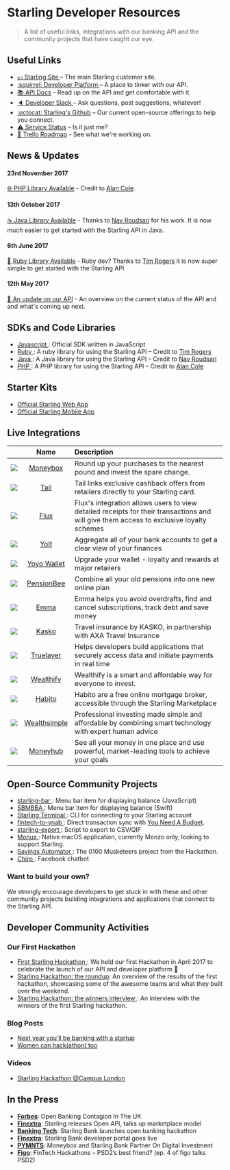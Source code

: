 # Starling Developer Resources
> A list of useful links, integrations with our banking API and the community projects that have caught our eye.

## Useful Links
- [:pound: Starling Site ](https://starlingbank.com) – The main Starling customer site.
- [:squirrel: Developer Platform ](https://developer.starlingbank.com) – A place to tinker with our API.
- [:books: API Docs](https://developer.starlingbank.com/docs) – Read up on the API and get comfortable with it.
- [:speaker: Developer Slack ](https://developer.starlingbank.com/community) – Ask questions, post suggestions, whatever!
- [:octocat: Starling's Github](https://github.com/starlingbank) – Our current open-source offerings to help you connect.
- [:warning: Service Status](https://starlingbank.statuspage.io/) – Is it just me?
- [:rocket: Trello Roadmap](https://trello.com/b/wp8bOZPL/starling-developers-roadmap) - See what we're working on.

## News & Updates
#### 23rd November 2017
[:globe_with_meridians: PHP Library Available](https://github.com/MoneyMeg/starling-php-sdk) - Credit to [Alan Cole](https://github.com/MoneyMeg).
#### 13th October 2017
[:coffee: Java Library Available](https://github.com/rzari/jarling) - Thanks to [Nav Roudsari](https://github.com/rzari) for his work. It is now much easier to get started with the Starling API in Java.
#### 6th June 2017
[:red_circle: Ruby Library Available](https://github.com/timrogers/starling-ruby) - Ruby dev? Thanks to [Tim Rogers](https://github.com/timrogers) it is now super simple to get started with the Starling API
#### 12th May 2017
[:tada: An update on our API](https://www.starlingbank.com/api-update/) - An overview on the current status of the API and and what's coming up next.

## SDKs and Code Libraries
- [ Javascript ](https://github.com/starlingbank/starling-developer-sdk): Official SDK written in JavaScript
- [ Ruby ](https://github.com/timrogers/starling-ruby): A ruby library for using the Starling API – Credit to [Tim Rogers](https://github.com/timrogers)
- [ Java ](https://github.com/rzari/jarling): A Java library for using the Starling API – Credit to [Nav Roudsari](https://github.com/rzari)
- [ PHP ](https://github.com/MoneyMeg/starling-php-sdk): A PHP library for using the Starling API – Credit to [Alan Cole](https://github.com/MoneyMeg)

## Starter Kits
- [ Official Starling Web App ](https://github.com/starlingbank/starling-api-web-starter-kit/)
- [ Official Starling Mobile App ](https://github.com/starlingbank/starling-api-mobile-starter-kit/)

## Live Integrations
|     |     Name     | Description |
| ------------- |:-------------:| :-----|
| ![ ](http://is3.mzstatic.com/image/thumb/Purple122/v4/c5/01/44/c501442a-70e9-a0de-597b-757f5dfa4ae2/source/60x60bb.jpg)     | [ Moneybox ](https://moneyboxapp.com) | Round up your purchases to the nearest pound and invest the spare change. |
| ![](http://is2.mzstatic.com/image/thumb/Purple111/v4/e1/59/63/e15963fd-5e9f-dad5-a789-0156a9bb575f/source/60x60bb.jpg)      | [Tail](https://www.tail.at) | Tail links exclusive cashback offers from retailers directly to your Starling card. |
| ![](https://pbs.twimg.com/profile_images/905841456648159232/4Y2jjaS7_bigger.jpg)      | [ Flux ](https://tryflux.com)    |   Flux's integration allows users to view detailed receipts for their transactions and will give them access to exclusive loyalty schemes |
| ![](https://pbs.twimg.com/profile_images/875387223255994370/YLQA6AG6_bigger.jpg)      | [ Yolt ](https://www.yolt.com/)    |   Aggregate all of your bank accounts to get a clear view of your finances |
| ![](https://pbs.twimg.com/profile_images/889492270285762564/2wrPGwec_bigger.jpg)      | [ Yoyo Wallet ](https://www.yoyowallet.com/)    |   Upgrade your wallet - loyalty and rewards at major retailers |
| ![](https://pbs.twimg.com/profile_images/897076162048004096/WoE8I24v_bigger.jpg)      | [ PensionBee ](https://www.pensionbee.com/)    |   Combine all your old pensions into one new online plan |
| ![](https://pbs.twimg.com/profile_images/916241400437641217/6v_BDema_bigger.jpg)      | [ Emma ](https://emma-app.com/)    |   Emma helps you avoid overdrafts, find and cancel subscriptions, track debt and save money |
| ![](https://pbs.twimg.com/profile_images/605845018520068096/tHHo0zIN_bigger.png)      | [ Kasko ](https://kasko.io/)    |   Travel insurance by KASKO, in partnership with AXA Travel Insurance |
| ![](https://pbs.twimg.com/profile_images/995184141317554176/VORrI22r_bigger.jpg)      | [ Truelayer ](https://truelayer.com/)    |   Helps developers build applications that securely access data and initiate payments in real time |
| ![](https://pbs.twimg.com/profile_images/679605889083506688/6iELIgbU_bigger.jpg)      | [ Wealthify ](https://wealthify.com/)    |   Wealthify is a smart and affordable way for everyone to invest. |
| ![](https://pbs.twimg.com/profile_images/904444894147735553/sML7fRe8_bigger.jpg)      | [ Habito ](https://habito.com/)    |   Habito are a free online mortgage broker, accessible through the Starling Marketplace |
| ![](https://pbs.twimg.com/profile_images/661564824124596225/fDwkUm3N_bigger.jpg)      | [ Wealthsimple ](https://wealthsimple.com/)    |   Professional investing made simple and affordable by combining smart technology with expert human advice |
| ![](https://pbs.twimg.com/profile_images/895567613308411904/--pRcpCL_bigger.jpg)      | [ Moneyhub ](https://moneyhub.com/)    |   See all your money in one place and use powerful, market-leading tools to achieve your goals |


## Open-Source Community Projects
- [ starling-bar ](https://github.com/sprusr/starling-bar): Menu bar item for displaying balance (JavaScript)
- [ SBMBBA ](https://github.com/abdulajet/SBMBBA): Menu bar item for displaying balance (Swift)
- [ Starling Terminal ](https://github.com/timrogers/starling-terminal): CLI for connecting to your Starling account
- [ fintech-to-ynab ](https://github.com/scottrobertson/fintech-to-ynab): Direct transaction sync with [You Need A Budget](https://www.youneedabudget.com).
- [ starling-export ](https://github.com/scottrobertson/starling-export): Script to export to CSV/QIF
- [ Monux ](https://github.com/robjtede/monux): Native macOS application, currently Monzo only, looking to support Starling.
- [ Savings Automator ](https://github.com/mattdean1/savings-automator): The 0100 Musketeers project from the Hackathon.
- [ Chirp ](https://github.com/HarriBellThomas/Chirp): Facebook chatbot

### Want to build your own?
We strongly encourage developers to get stuck in with these and other community projects building integrations and applications that connect to the Starling API. 

## Developer Community Activities 

### Our First Hackathon

- [ First Starling Hackathon ](https://www.starlingbank.com/hackathon/): We held our first Hackathon in April 2017 to celebrate the launch of our API and developer platform 🎉
- [ Starling Hackathon: the roundup](https://www.starlingbank.com/starling-hackathon-the-roundup/): An overview of the results of the first hackathon, showcasing some of the awesome teams and what they built over the weekend.
- [ Starling Hackathon: the winners interview ](https://www.starlingbank.com/starling-hackathon-the-winners/): An interview with the winners of the first Starling hackathon. 

### Blog Posts
- [ Next year you’ll be banking with a startup ](https://blog.decoded.com/next-year-youll-be-banking-with-a-startup-8b5fb7e9251d)
- [ Women can hack(athon) too ](https://medium.com/@michellebrien/women-can-hack-athon-too-1761aac6ed2)

### Videos
- [ Starling Hackathon @Campus London ](https://www.youtube.com/watch?v=bzd5EKDrXSc) 

## In the Press
- [__Forbes__](https://www.forbes.com/sites/lawrencewintermeyer/2017/04/07/open-banking-contagion-in-the-uk/#20734f748af5): Open Banking Contagion In The UK 
- [ __Finextra__](https://www.finextra.com/newsarticle/30183/starling-releases-open-api-talks-up-marketplace-model): Starling releases Open API, talks up marketplace model 
- [ __Banking Tech__](http://www.bankingtech.com/744702/starling-bank-launches-open-banking-hackathon/): Starling Bank launches open banking hackathon 
- [ __Finextra__](https://www.finextra.com/pressarticle/68797/starling-bank-developer-portal-goes-live): Starling Bank developer portal goes live 
- [ __PYMNTS__](http://www.pymnts.com/news/partnerships-acquisitions/2017/moneybox-and-starling-bank-partner-on-digital-investment-mobile-app-uk/): Moneybox and Starling Bank Partner On Digital Investment 
- [ __Figo__](https://www.figo.io/en/blog/fintech-hackathons-psd2s-best-friend/): FinTech Hackathons – PSD2’s best friend? (ep. 4 of figo talks PSD2) 


